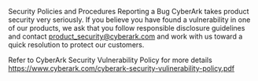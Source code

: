 Security Policies and Procedures
Reporting a Bug
CyberArk takes product security very seriously. If you believe you have found a vulnerability in one of our products, we ask that you follow responsible disclosure guidelines and contact product_security@cyberark.com and work with us toward a quick resolution to protect our customers.

Refer to CyberArk Security Vulnerability Policy for more details https://www.cyberark.com/cyberark-security-vulinerability-policy.pdf 
